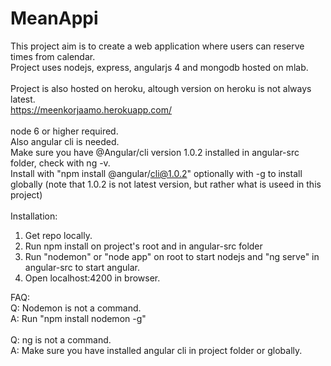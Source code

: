 # MeanAppi

This project aim is to create a web application where users can reserve times from calendar.</br>
Project uses nodejs, express, angularjs 4 and mongodb hosted on mlab.</br>
</br>
Project is also hosted on heroku, altough version on heroku is not always latest.</br>
https://meenkorjaamo.herokuapp.com/
</br>
</br>
node 6 or higher required.</br>
Also angular cli is needed.</br>
Make sure you have @Angular/cli version 1.0.2 installed in angular-src folder, check with ng -v.</br>
Install with "npm install @angular/cli@1.0.2" optionally with -g to install globally (note that 1.0.2 is not latest version, but rather what is useed in this project)
</br>
</br>
Installation:

  1. Get repo locally.
  2. Run npm install on project's root and in angular-src folder
  3. Run "nodemon" or "node app" on root to start nodejs and "ng serve" in angular-src to start angular.
  4. Open localhost:4200 in browser.  
  
  
  
FAQ:  
  Q: Nodemon is not a command.  
  A: Run "npm install nodemon -g"</br>
  </br>
  Q: ng is not a command.</br>
  A: Make sure you have installed angular cli in project folder or globally.
